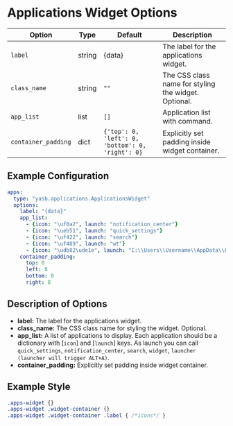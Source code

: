 # Applications Widget Options
| Option     | Type   | Default | Description                                                                 |
|------------|--------|---------|-----------------------------------------------------------------------------|
| `label`   | string | {data}    | The label for the applications widget.                                      |
| `class_name` | string | `""` | The CSS class name for styling the widget. Optional.                        |
| `app_list`  | list   | `[]`| Application list with command. |
| `container_padding`  | dict | `{'top': 0, 'left': 0, 'bottom': 0, 'right': 0}`      | Explicitly set padding inside widget container.

## Example Configuration

```yaml
apps:
  type: "yasb.applications.ApplicationsWidget"
  options:
    label: "{data}"
    app_list:
      - {icon: "\uf0a2", launch: "notification_center"}
      - {icon: "\ueb51", launch: "quick_settings"}
      - {icon: "\uf422", launch: "search"}
      - {icon: "\uf489", launch: "wt"}
      - {icon: "\udb82\ude1e", launch: "C:\\Users\\Username\\AppData\\Local\\Programs\\Microsoft VS Code\\Code.exe"}
    container_padding: 
      top: 0
      left: 8
      bottom: 0
      right: 8
```

## Description of Options
- **label:** The label for the applications widget.
- **class_name:** The CSS class name for styling the widget. Optional.
- **app_list:** A list of applications to display. Each application should be a dictionary with [`icon`] and [`launch`] keys. As launch you can call `quick_settings`, `notification_center`, `search`, `widget`, `launcher (launcher will trigger ALT+A)`.
- **container_padding:** Explicitly set padding inside widget container.

## Example Style
```css
.apps-widget {}
.apps-widget .widget-container {}
.apps-widget .widget-container .label { /*icons*/ } 
```